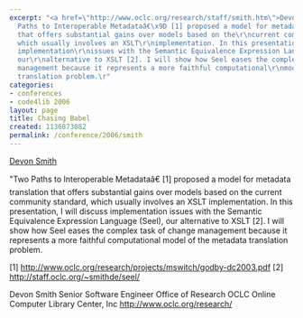 ```yaml
---
excerpt: "<a href=\"http://www.oclc.org/research/staff/smith.htm\">Devon Smith</a>\r\n\r\n\"Two
  Paths to Interoperable Metadataâ€\x9D [1] proposed a model for metadata\r\ntranslation
  that offers substantial gains over models based on the\r\ncurrent community standard,
  which usually involves an XSLT\r\nimplementation. In this presentation, I will discuss
  implementation\r\nissues with the Semantic Equivalence Expression Language (Seel),
  our\r\nalternative to XSLT [2]. I will show how Seel eases the complex task of\r\nchange
  management because it represents a more faithful computational\r\nmodel of the metadata
  translation problem.\r"
categories:
- conferences
- code4lib 2006
layout: page
title: Chasing Babel
created: 1136873082
permalink: /conference/2006/smith
---
```

<a href="http://www.oclc.org/research/staff/smith.htm">Devon Smith</a>

"Two Paths to Interoperable Metadataâ€ [1] proposed a model for metadata
translation that offers substantial gains over models based on the
current community standard, which usually involves an XSLT
implementation. In this presentation, I will discuss implementation
issues with the Semantic Equivalence Expression Language (Seel), our
alternative to XSLT [2]. I will show how Seel eases the complex task of
change management because it represents a more faithful computational
model of the metadata translation problem.

[1] <a href="http://www.oclc.org/research/projects/mswitch/godby-dc2003.pdf">http://www.oclc.org/research/projects/mswitch/godby-dc2003.pdf</a>
[2] <a href="http://staff.oclc.org/~smithde/seel/">http://staff.oclc.org/~smithde/seel/</a>

Devon Smith 
Senior Software Engineer
Office of Research 
OCLC Online Computer Library Center, Inc 
http://www.oclc.org/research/
